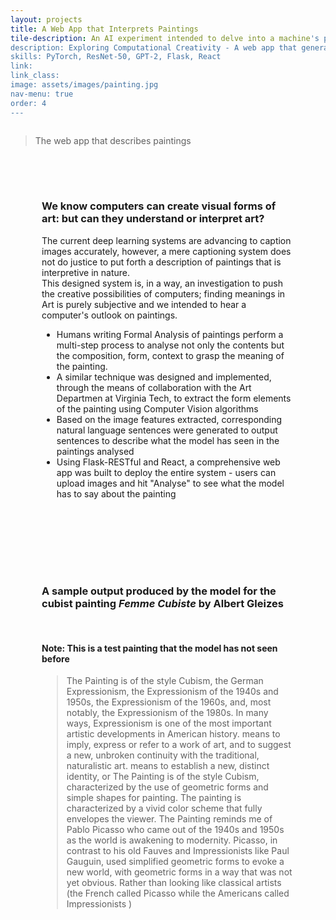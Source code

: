 ```yaml
---
layout: projects
title: A Web App that Interprets Paintings
tile-description: An AI experiment intended to delve into a machine's perspective when interpreting paintings <br /> 
description: Exploring Computational Creativity - A web app that generates sentences based on its analysis of a given input painting
skills: PyTorch, ResNet-50, GPT-2, Flask, React
link: 
link_class:
image: assets/images/painting.jpg 
nav-menu: true
order: 4
---
```

<!--Click on the link provided to see what the model has to say about a given painting! - add to description-->
<!-- Main -->
<div id="main">
<section id = "one">
	<div class="inner">
	<span class="image main">
		<img src="https://raw.githubusercontent.com/shalinirago/portfolio/main/webapp.gif" alt="" data-position="center center" /> <!--Create a gif for the web app-->
		<figcaption><blockquote>The web app that describes paintings</blockquote></figcaption>
	</span></div> 
		<div class="content">
			<div class="inner">
			<div class="row">
                <div class="6u 12u$(small)" style="padding: 50px">
					<h3>We know computers can create visual forms of art: but can they understand or interpret art?</h3>
					<p>
					The current deep learning systems are advancing to caption images accurately, however, a mere captioning system does not do justice to put forth a description of paintings that is interpretive in nature. <br />
					This designed system is, in a way, an investigation to push the creative possibilities of computers; finding meanings in Art is purely subjective and we intended to hear a computer's outlook on paintings.
					</p>
					<div class="inner">
						<ul>
							<li>Humans writing Formal Analysis of paintings perform a multi-step process to analyse not only the contents but the composition, form, context to grasp the meaning of the painting.</li>
							<li>A similar technique was designed and implemented, through the means of collaboration with the Art Departmen at Virginia Tech, to extract the form elements of the painting using Computer Vision algorithms</li>
							<li>Based on the image features extracted, corresponding natural language sentences were generated to output sentences to describe what the model has seen in the paintings analysed</li>
							<li>Using Flask-RESTful and React, a comprehensive web app was built to deploy the entire system - users can upload images and hit "Analyse" to see what the model has to say about the painting</li>
						</ul>
					</div>
                </div>
				<div class="6u 12u$(small)" style="padding: 50px">
				<h3>A sample output produced by the model for the cubist painting <i>Femme Cubiste</i> by Albert Gleizes</h3> <br />
				<h4>Note: This is a test painting that the model has not seen before</h4>
					<div class="inner">
					<blockquote>The Painting is of the style Cubism, the German Expressionism, the Expressionism of the 1940s and 1950s, the Expressionism of the 1960s, and, most notably, the Expressionism of the 1980s. In many ways, Expressionism is one of the most important artistic developments in American history. means to imply, express or refer to a work of art, and to suggest a new, unbroken continuity with the traditional, naturalistic art. means to establish a new, distinct identity, or The Painting is of the style Cubism, characterized by the use of geometric forms and simple shapes for painting. The painting is characterized by a vivid color scheme that fully envelopes the viewer.  The Painting reminds me of Pablo Picasso who came out of the 1940s and 1950s as the world is awakening to modernity. Picasso, in contrast to his old Fauves and Impressionists like Paul Gauguin, used simplified geometric forms to evoke a new world, with geometric forms in a way that was not yet obvious. Rather than looking like classical artists (the French called Picasso while the Americans called Impressionists )</blockquote>
			   		 </div>	
				</div>
			</div>
			</div>
		</div>
</section> 

</div>
